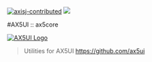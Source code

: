 [![axisj-contributed](https://img.shields.io/badge/AXISJ.com-Contributed-green.svg)](https://github.com/axisj) ![](https://img.shields.io/badge/Seowoo-Mondo&Thomas-red.svg)

#AX5UI :: ax5core

[![AX5UI Logo](https://avatars1.githubusercontent.com/u/16002119?v=3&s=200)](https://github.com/ax5ui)

>Utilities for AX5UI https://github.com/ax5ui


~~~~